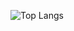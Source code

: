 ![Top Langs](https://github-readme-stats.vercel.app/api/top-langs/?username=Aryxstocratic&layout=compact)
